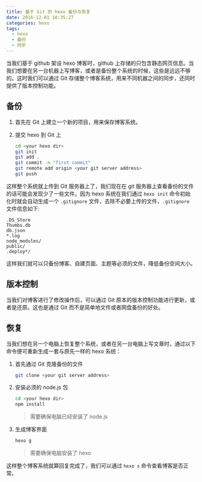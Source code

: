 ```yaml
---
title: 基于 Git 的 hexo 备份与恢复
date: 2016-12-01 10:35:27
categories: hexo
tags:
  - hexo
  - 备份
  - 同步
---
```


当我们基于 github 架设 hexo 博客时，github 上存储的只包含静态网页信息。当我们想要在另一台机器上写博客，或者是备份整个系统的时候，这些是远远不够的。这时我们可以通过 Git 存储整个博客系统，用来不同机器之间的同步，还同时提供了版本控制功能。

<!-- more -->

## 备份

1. 首先在 Git 上建立一个新的项目，用来保存博客系统。
2. 提交 hexo 到 Git 上
    
    ``` bash
    cd <your hexo dir>
    git init
    git add .
    git commit -m "first commit"
    git remote add origin <your git server address>
    git push
    ```

这样整个系统就上传到 Git 服务器上了，我们现在在 git 服务器上查看备份的文件的话可能会发现少了一些文件。因为 hexo 系统在我们通过 `hexo init` 命令初始化时就会自动生成一个 `.gitignore` 文件，去除不必要上传的文件，`.gitignore` 文件信息如下:

```
.DS_Store
Thumbs.db
db.json
*.log
node_modules/
public/
.deploy*/
```

这样我们就可以只备份博客、自建页面、主题等必须的文件，降低备份空间大小。

## 版本控制

当我们对博客进行了修改操作后，可以通过 Git 原本的版本控制功能进行更新，或者是还原。这也是通过 Git 而不是简单地文件或者网盘备份的好处。

## 恢复

当我们想在另一个电脑上恢复整个系统，或者在另一台电脑上写文章时，通过以下命令便可重新生成一套与原先一样的 hexo 系统：

1. 首先通过 Git 克隆备份的文件

    ``` bash
    git clone <your git server address>
    ```

2. 安装必须的 node.js 包

    ``` bash
    cd <your hexo dir>
    npm install
    ```

    > 需要确保电脑已经安装了 node.js

3. 生成博客界面

    ``` bash
    hexo g
    ```

    > 需要确保电脑安装了 hexo

这样整个博客系统就算回复完成了，我们可以通过 `hexo s` 命令查看博客是否正常。

